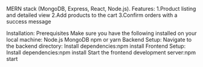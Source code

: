 
MERN stack (MongoDB, Express, React, Node.js). 
Features: 
1.Product listing and detailed view 
2.Add products to the cart 
3.Confirm orders with a success message 

Installation: Prerequisites Make sure you have the following installed on your local machine: Node.js MongoDB npm or yarn Backend 
Setup: Navigate to the backend directory: Install dependencies:npm install 
Frontend Setup: Install dependencies:npm install 
Start the frontend development 
server:npm start
